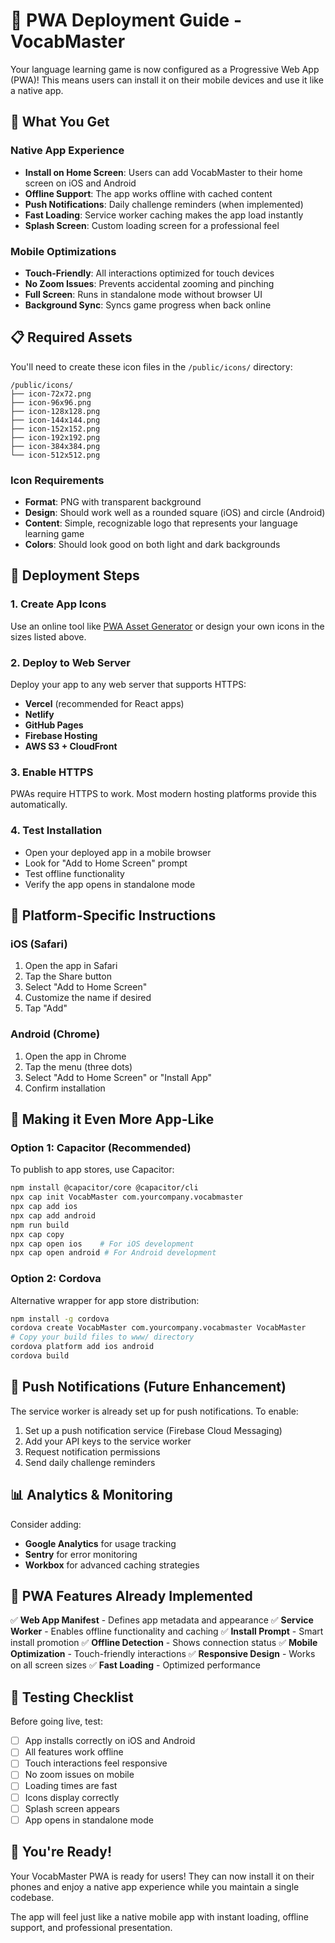 # 📱 PWA Deployment Guide - VocabMaster

Your language learning game is now configured as a Progressive Web App (PWA)! This means users can install it on their mobile devices and use it like a native app.

## 🚀 What You Get

### Native App Experience
- **Install on Home Screen**: Users can add VocabMaster to their home screen on iOS and Android
- **Offline Support**: The app works offline with cached content
- **Push Notifications**: Daily challenge reminders (when implemented)
- **Fast Loading**: Service worker caching makes the app load instantly
- **Splash Screen**: Custom loading screen for a professional feel

### Mobile Optimizations
- **Touch-Friendly**: All interactions optimized for touch devices
- **No Zoom Issues**: Prevents accidental zooming and pinching
- **Full Screen**: Runs in standalone mode without browser UI
- **Background Sync**: Syncs game progress when back online

## 📋 Required Assets

You'll need to create these icon files in the `/public/icons/` directory:

```
/public/icons/
├── icon-72x72.png
├── icon-96x96.png
├── icon-128x128.png
├── icon-144x144.png
├── icon-152x152.png
├── icon-192x192.png
├── icon-384x384.png
└── icon-512x512.png
```

### Icon Requirements
- **Format**: PNG with transparent background
- **Design**: Should work well as a rounded square (iOS) and circle (Android)
- **Content**: Simple, recognizable logo that represents your language learning game
- **Colors**: Should look good on both light and dark backgrounds

## 🔧 Deployment Steps

### 1. Create App Icons
Use an online tool like [PWA Asset Generator](https://www.pwabuilder.com/) or design your own icons in the sizes listed above.

### 2. Deploy to Web Server
Deploy your app to any web server that supports HTTPS:
- **Vercel** (recommended for React apps)
- **Netlify**
- **GitHub Pages**
- **Firebase Hosting**
- **AWS S3 + CloudFront**

### 3. Enable HTTPS
PWAs require HTTPS to work. Most modern hosting platforms provide this automatically.

### 4. Test Installation
- Open your deployed app in a mobile browser
- Look for "Add to Home Screen" prompt
- Test offline functionality
- Verify the app opens in standalone mode

## 📱 Platform-Specific Instructions

### iOS (Safari)
1. Open the app in Safari
2. Tap the Share button
3. Select "Add to Home Screen"
4. Customize the name if desired
5. Tap "Add"

### Android (Chrome)
1. Open the app in Chrome
2. Tap the menu (three dots)
3. Select "Add to Home Screen" or "Install App"
4. Confirm installation

## 🔄 Making it Even More App-Like

### Option 1: Capacitor (Recommended)
To publish to app stores, use Capacitor:

```bash
npm install @capacitor/core @capacitor/cli
npx cap init VocabMaster com.yourcompany.vocabmaster
npx cap add ios
npx cap add android
npm run build
npx cap copy
npx cap open ios    # For iOS development
npx cap open android # For Android development
```

### Option 2: Cordova
Alternative wrapper for app store distribution:

```bash
npm install -g cordova
cordova create VocabMaster com.yourcompany.vocabmaster VocabMaster
# Copy your build files to www/ directory
cordova platform add ios android
cordova build
```

## 🔔 Push Notifications (Future Enhancement)

The service worker is already set up for push notifications. To enable:

1. Set up a push notification service (Firebase Cloud Messaging)
2. Add your API keys to the service worker
3. Request notification permissions
4. Send daily challenge reminders

## 📊 Analytics & Monitoring

Consider adding:
- **Google Analytics** for usage tracking
- **Sentry** for error monitoring
- **Workbox** for advanced caching strategies

## 🌟 PWA Features Already Implemented

✅ **Web App Manifest** - Defines app metadata and appearance
✅ **Service Worker** - Enables offline functionality and caching
✅ **Install Prompt** - Smart install promotion
✅ **Offline Detection** - Shows connection status
✅ **Mobile Optimization** - Touch-friendly interactions
✅ **Responsive Design** - Works on all screen sizes
✅ **Fast Loading** - Optimized performance

## 🚨 Testing Checklist

Before going live, test:
- [ ] App installs correctly on iOS and Android
- [ ] All features work offline
- [ ] Touch interactions feel responsive
- [ ] No zoom issues on mobile
- [ ] Loading times are fast
- [ ] Icons display correctly
- [ ] Splash screen appears
- [ ] App opens in standalone mode

## 🎉 You're Ready!

Your VocabMaster PWA is ready for users! They can now install it on their phones and enjoy a native app experience while you maintain a single codebase.

The app will feel just like a native mobile app with instant loading, offline support, and professional presentation.